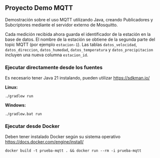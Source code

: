 ## Proyecto Demo MQTT

Demostración sobre el uso MQTT utilizando Java,
creando Publicadores y Subcriptores mediante el servidor externo de
Mosquitto.

Cada medición recibida ahora guarda el identificador de la estación en la base
de datos. El nombre de la estación se obtiene de la segunda parte del topic
MQTT (por ejemplo `estacion-1`). Las tablas `datos_velocidad`,
`datos_direccion`, `datos_humedad`, `datos_temperatura` y
`datos_precipitacion` incluyen una nueva columna `estacion_id`.

### Ejecutar directamente desde los fuentes

Es necesario tener Java 21 instalando, pueden utilizar https://sdkman.io/

**Linux:**
```
./gradlew run
```

**Windows:**
```
./gradlew.bat run
```

### Ejecutar desde Docker

Deben tener instalado Docker según su sistema operativo https://docs.docker.com/engine/install/

```
docker build -t prueba-mqtt . && docker run --rm -i prueba-mqtt
```